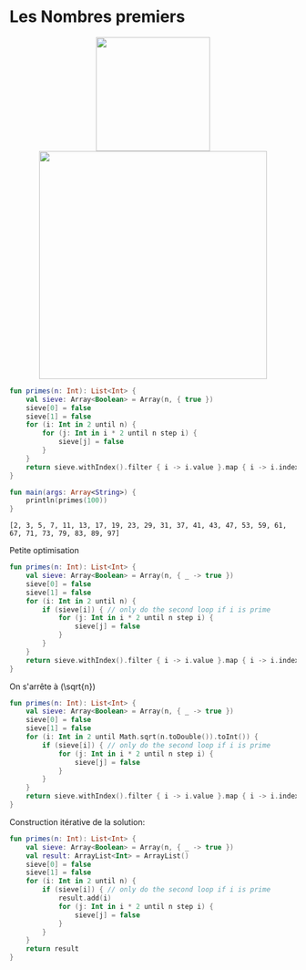 # Les Nombres premiers

<center>
<img src="../images/Eratosthene.01.png" width="200">
</center>

<center>
<img src="../images/Sieve_of_Eratosthenes_animation.gif" width="400">
</center>

``` kotlin
fun primes(n: Int): List<Int> {
    val sieve: Array<Boolean> = Array(n, { true })
	sieve[0] = false
	sieve[1] = false
    for (i: Int in 2 until n) {
        for (j: Int in i * 2 until n step i) {
            sieve[j] = false
        }
    }
	return sieve.withIndex().filter { i -> i.value }.map { i -> i.index }
}

fun main(args: Array<String>) {
    println(primes(100))
}
```

```
[2, 3, 5, 7, 11, 13, 17, 19, 23, 29, 31, 37, 41, 43, 47, 53, 59, 61, 67, 71, 73, 79, 83, 89, 97]
```

Petite optimisation

``` kotlin
fun primes(n: Int): List<Int> {
    val sieve: Array<Boolean> = Array(n, { _ -> true })
	sieve[0] = false
	sieve[1] = false
    for (i: Int in 2 until n) {
		if (sieve[i]) { // only do the second loop if i is prime
	        for (j: Int in i * 2 until n step i) {
	            sieve[j] = false
	        }
		}	
    }
	return sieve.withIndex().filter { i -> i.value }.map { i -> i.index }
}
```

On s'arrête à \(\sqrt{n}\)

``` kotlin
fun primes(n: Int): List<Int> {
    val sieve: Array<Boolean> = Array(n, { _ -> true })
	sieve[0] = false
	sieve[1] = false
    for (i: Int in 2 until Math.sqrt(n.toDouble()).toInt()) {
		if (sieve[i]) { // only do the second loop if i is prime
	        for (j: Int in i * 2 until n step i) {
	            sieve[j] = false
	        }
		}	
    }
	return sieve.withIndex().filter { i -> i.value }.map { i -> i.index }
}
```

Construction itérative de la solution:

``` kotlin
fun primes(n: Int): List<Int> {
    val sieve: Array<Boolean> = Array(n, { _ -> true })
	val result: ArrayList<Int> = ArrayList()
	sieve[0] = false
	sieve[1] = false
    for (i: Int in 2 until n) {
		if (sieve[i]) { // only do the second loop if i is prime
			result.add(i)
	        for (j: Int in i * 2 until n step i) {
	            sieve[j] = false
	        }
		}	
    }
	return result
}
```